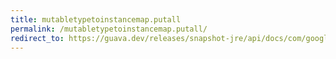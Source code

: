 ```yaml
---
title: mutabletypetoinstancemap.putall
permalink: /mutabletypetoinstancemap.putall/
redirect_to: https://guava.dev/releases/snapshot-jre/api/docs/com/google/common/reflect/MutableTypeToInstanceMap.html#putAll-java.util.Map-
---
```

